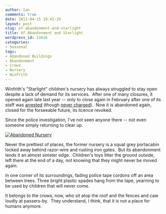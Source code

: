```yaml
---
author: Ian
comments: true
date: 2011-04-15 19:42:29
layout: post
slug: of-abandonment-and-starlight
title: Of Abandonment and Starlight
wordpress_id: 11616
categories:
- Seasonal
tags:
- Abandoned Buildings
- Abandonment
- Crows
- Nursery
- Winfrith
---
```


Winfrith's "Starlight" children's nursery has always struggled to stay open despite a lack of demand for its services.  After one of many closures, it opened again late last year -- only to close again in February after one of its staff was [arrested](http://www.bbc.co.uk/news/uk-england-dorset-12373184) (though [never charged](http://www.bbc.co.uk/news/uk-england-dorset-12546014)).  Now it is abandoned again, closed for the forseeable future, its licence revoked.

Since the police investigation, I've not seen anyone there -- not even someone simply returning to clear up.

[![Abandoned Nursery](//files.ianrenton.com/sites/blog/2011/04/IMG_20110415_171427_edit0.jpg)](//files.ianrenton.com/sites/blog/2011/04/IMG_20110415_171427_edit0.jpg)

Never the prettiest of places, the former nursery is a squat grey portacabin locked away behind razor-wire and rusting iron gates.  But its abandonment lends it an almost sinister edge.  Children's toys litter the ground outside, left there at the end of a day, not knowing that they might never be moved again.

In one corner of its surroundings, fading police tape cordons off an area between trees. Three bright plastic spades hang from the tape, yearning to be used by children that will never come.

It belongs to the crows, now, who sit atop the roof and the fences and caw loudly at passers-by.  They understand, I think, that it is not a place for humans anymore.

